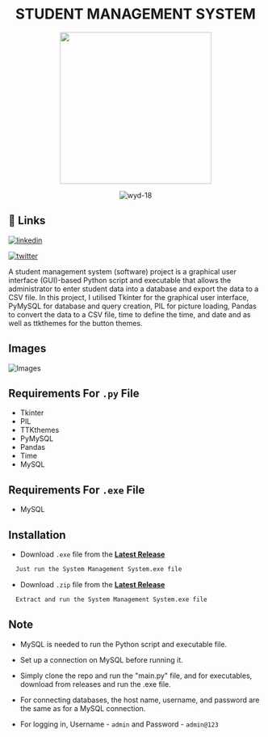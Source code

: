 <h1 align="center">STUDENT MANAGEMENT SYSTEM</h1>


<p align="center">
  <img src="https://cdn-icons-png.flaticon.com/512/2995/2995620.png" width="300" height="300">
</p>

<p align="center"> <img src="https://komarev.com/ghpvc/?username=wyd-18&label=Profile%20views&color=0e75b6&style=flat" alt="wyd-18" /> </p>


## 🔗 Links

[![linkedin](https://img.shields.io/badge/linkedin-0A66C2?style=for-the-badge&logo=linkedin&logoColor=white)](https://www.linkedin.com/in/santhoshs18/tw)

[![twitter](https://img.shields.io/badge/twitter-1DA1F2?style=for-the-badge&logo=twitter&logoColor=white)](https://twitter.com/Tfwyd_)


A student management system (software) project is a graphical user interface (GUI)-based Python script and executable that allows the administrator to enter student data into a database and export the data to a CSV file. In this project, I utilised Tkinter for the graphical user interface, PyMySQL for database and query creation, PIL for picture loading, Pandas to convert the data to a CSV file, time to define the time, and date and as well as ttkthemes for the button themes.


## Images

![Images](https://github.com/Wydoinn/Student-Management-System/blob/9930a6a90f78300a1fc1ac5720872b52f1a86133/Images/Image%201.png/468x300?text=App+Screenshot+Here)


## Requirements For `.py` File
* Tkinter
* PIL
* TTKthemes
* PyMySQL
* Pandas
* Time
* MySQL


## Requirements For `.exe` File

* MySQL


## Installation

* Download `.exe` file from the [**Latest Release**](https://github.com/wyd-18/Student-Management-System/releases/latest)
```bash
  Just run the System Management System.exe file
```

* Download `.zip` file from the [**Latest Release**](https://github.com/wyd-18/Student-Management-System/releases/latest)
```bash
  Extract and run the System Management System.exe file
```


## Note

* MySQL is needed to run the Python script and executable file.

* Set up a connection on MySQL before running it.

* Simply clone the repo and run the "main.py" file, and for executables, download from releases and run the .exe file.

* For connecting databases, the host name, username, and password are the same as for a MySQL connection.

* For logging in, Username - `admin` and Password - `admin@123`
